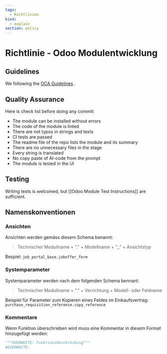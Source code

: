```yaml
---
tags:
  - Richtlinien
kind:
  - explain
section: policy
---
```


# Richtlinie - Odoo Modulentwicklung

## Guidelines

We following the [OCA Guidelines](https://github.com/OCA/odoo-community.org/blob/master/website/Contribution/CONTRIBUTING.rst) .

## Quality Assurance

Here is check list before doing any commit:

- The module can be installed without errors
- The code of the module is linted
- There are not typos in strings and texts
- CI tests are passed
- The readme file of the repo lists the module and its summary
- There are no unnecessary files in the stage
- Every string is translated
- No copy paste of AI-code from the prompt
- The module is tested in the UI

## Testing

Writing tests is welcomed, but [[Odoo Module Test Instructions]] are sufficient.

## Namenskonventionen

### Ansichten

Ansichten werden gemäss diesem Schema benannt:

> Technischer Modullname + "." + Modellname + "\_" + Ansichtstyp

Bespiel: `job_portal_base.joboffer_form`

### Systemparameter

Systemparameter werden nach dem folgenden Schema bennant:

> Technischer Modullname + "." + Verrichtung + Modell- oder Feldname

Beispiel für Parameter zum Kopieren eines Feldes im Einkaufsvertrag: `purchase_requisition_reference.copy_reference`

### Kommentare

Wenn Funktion überschrieben wird muss eine Kommentar in diesem Format hinzugefügt werden:

```python
"""OVERWRITE: Funktionsbeschreibung"""
#OVERWRITE:
```
